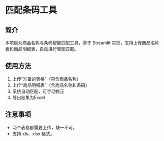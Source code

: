 # 匹配条码工具

## 简介
本项目为商品名称与条码智能匹配工具，基于 Streamlit 实现，支持上传商品名称表和商品明细表，自动进行智能匹配。

## 使用方法
1. 上传“准备的表格”（只含商品名称）
2. 上传“商品明细表”（含商品名称和条码）
3. 系统自动匹配，可手动修正
4. 导出结果为Excel

## 注意事项
- 两个表格都需要上传，缺一不可。
- 支持 xls、xlsx 格式。
